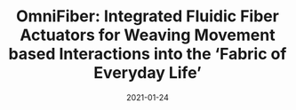 ---
title: 'OmniFiber: Integrated Fluidic Fiber Actuators for Weaving Movement based Interactions into the ‘Fabric of Everyday Life’'
authors: 'Ozgun Kilic Afsar, Ali Shtarbanov, Hila Mor
, Ken Nakagaki, Jack Forman, Karen Modrei, Seung Hee Jeong, Klas Hjort, Kristina Höök, Hiroshi Ishii'
venue: 'UIST 2021'
doi: 'https://dl.acm.org/doi/10.1145/3472749.3474802'
reason: 'One great example of ‘smart’ fibers.'
picked_by: 'Huaishu'
date: 2021-01-24
---
